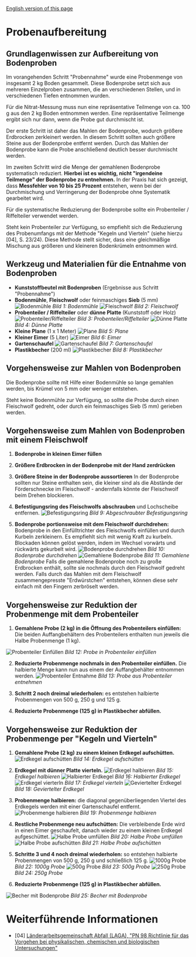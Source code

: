 [English version of this page](https://github.com/CitizenSensor/CitizenSensor/blob/master/Wiki/CS_Usage_SoilPreparation.md)

# Probenaufbereitung #

## Grundlagenwissen zur Aufbereitung von Bodenproben ##

Im vorangehenden Schritt "Probennahme" wurde eine Probenmenge von insgesamt 2 kg Boden gesammelt. Diese Bodenprobe setzt sich aus mehreren Einzelproben zusammen, die an verschiedenen Stellen, und in verschiedenen Tiefen entnommen wurden.

Für die Nitrat-Messung muss nun eine repräsentative Teilmenge von ca. 100 g aus den 2 kg Boden entnommen werden. Eine repräsentative Teilmenge ergibt sich nur dann, wenn die Probe gut durchmischt ist.

Der erste Schritt ist daher das Mahlen der Bodenprobe, wodurch größere Erdbrocken zerkleinert werden. In diesem Schritt sollten auch größere Steine aus der Bodenprobe entfernt werden. Durch das Mahlen der Bodenprobe kann die Probe anschließend deutlich besser durchmischt werden.

Im zweiten Schritt wird die Menge der gemahlenen Bodenprobe systematisch reduziert. **Hierbei ist es wichtig, nicht "irgendeine Teilmenge" der Bodenprobe zu entnehmen.** In der Praxis hat sich gezeigt, dass **Messfehler von 10 bis 25 Prozent** entstehen, wenn bei der Durchmischung und Verringerung der Bodenprobe ohne Systematik gearbeitet wird.

Für die systematische Reduzierung der Bodenprobe sollte ein Probenteiler / Riffelteiler
verwendet werden.

Steht kein Probenteiler zur Verfügung, so empfiehlt sich die Reduzierung des Probenumfangs mit der Methode "Kegeln und Vierteln" (siehe hierzu [04], S. 23/24). Diese Methode stellt sicher, dass eine gleichmäßige Mischung aus größeren und kleineren Bodenkrümeln entnommen wird.

## Werkzeug und Materialien für die Entnahme von Bodenproben ##

- **Kunststoffbeutel mit Bodenproben** (Ergebnisse aus Schritt "Probennahme")
- **Bodenmühle**, **Fleischwolf** oder feinmaschiges **Sieb** (5 mm)
![Bodenmühle](https://github.com/CitizenSensor/CitizenSensor/blob/master/Wiki/images/BlankImage.jpg?raw=true)
_Bild 1: Bodenmühle_
![Fleischwolf](https://github.com/CitizenSensor/CitizenSensor/blob/master/Wiki/images/22000_Fleischwolf.JPG?raw=true)
_Bild 2: Fleischwolf_
- **Probenteiler / Riffelteiler** oder **dünne Platte** (Kunststoff oder Holz)
![Probenteiler/Riffelteiler](https://github.com/CitizenSensor/CitizenSensor/blob/master/Wiki/images/BlankImage.jpg?raw=true)
_Bild 3: Probenteiler/Riffelteiler_
![Dünne Platte](https://github.com/CitizenSensor/CitizenSensor/blob/master/Wiki/images/BlankImage.jpg?raw=true)
_Bild 4: Dünne Platte_
- **Kleine Plane** (1 x 1 Meter)
![Plane](https://github.com/CitizenSensor/CitizenSensor/blob/master/Wiki/images/BlankImage.jpg?raw=true)
_Bild 5: Plane_
- **Kleiner Eimer** (5 Liter)
![Eimer](https://github.com/CitizenSensor/CitizenSensor/blob/master/Wiki/images/BlankImage.jpg?raw=true)
_Bild 6: Eimer_
- **Gartenschaufel**
![Gartenschaufel](https://github.com/CitizenSensor/CitizenSensor/blob/master/Wiki/images/BlankImage.jpg?raw=true)
_Bild 7: Gartenschaufel_
- **Plastikbecher** (200 ml)
![Plastikbecher](https://github.com/CitizenSensor/CitizenSensor/blob/master/Wiki/images/BlankImage.jpg?raw=true)
_Bild 8: Plastikbecher_

## Vorgehensweise zur Mahlen von Bodenproben ##

Die Bodenprobe sollte mit Hilfe einer Bodenmühle so lange gemahlen werden, bis Krümel von 5 mm oder weniger entstehen.

Steht keine Bodenmühle zur Verfügung, so sollte die Probe durch einen Fleischwolf gedreht, oder durch ein feinmaschiges Sieb (5 mm) gerieben werden.

## Vorgehensweise zum Mahlen von Bodenproben mit einem Fleischwolf ##

1. **Bodenprobe in kleinen Eimer füllen**

2. **Größere Erdbrocken in der Bodenprobe mit der Hand zerdrücken**

3. **Größere Steine in der Bodenprobe aussortieren**
In der Bodenprobe sollten nur Steine enthalten sein, die kleiner sind als die Abstände der Förderschnecke im Fleischwolf - andernfalls könnte der Fleischwolf beim Drehen blockieren.

4. **Befestigungsring des Fleischwolfs abschrauben** und Lochscheibe entfernen.
![Befestigungsring](https://github.com/CitizenSensor/CitizenSensor/blob/master/Wiki/images/BlankImage.jpg?raw=true)
_Bild 9: Abgeschraubter Befestigungsring_

5. **Bodenprobe portionsweise mit dem Fleischwolf durchdrehen:** 
Bodenprobe in den Einfülltrichter des Fleischwolfs einfüllen und durch Kurbeln zerkleinern.
Es empfiehlt sich mit wenig Kraft zu kurbeln. Blockaden können gelöst werden, indem im Wechsel vorwärts und rückwärts gekurbelt wird.
![Bodenprobe durchdrehen](https://github.com/CitizenSensor/CitizenSensor/blob/master/Wiki/images/22000_PortionBoden.jpg?raw=true)
_Bild 10: Bodenprobe durchdrehen_
![Gemahlene Bodenprobe](https://github.com/CitizenSensor/CitizenSensor/blob/master/Wiki/images/22000_GemahlenerBoden.jpg?raw=true)
_Bild 11: Gemahlene Bodenprobe_
Falls die gemahlene Bodenprobe noch zu große Erdbrocken enthält, sollte sie nochmals durch den Fleischwolf gedreht werden. Falls durch das Mahlen mit dem Fleischwolf zusammengepresste "Erdwürstchen" entstehen, können diese sehr einfach mit den Fingern zerbröselt werden.

## Vorgehensweise zur Reduktion der Probenmenge mit dem Probenteiler ## 

1. **Gemahlene Probe (2 kg) in die Öffnung des Probenteilers einfüllen:** Die beiden Auffangbehältern des Probenteilers enthalten nun jeweils die Halbe Probenmenge (1 kg).

![Probenteiler Einfüllen](https://github.com/CitizenSensor/CitizenSensor/blob/master/Wiki/images/BlankImage.jpg?raw=true)
_Bild 12: Probe in Probenteiler einfüllen_

2. **Reduzierte Probenmenge nochmals in den Probenteiler einfüllen.** Die halbierte Menge kann nun aus einem der Auffangbehälter entnommen werden.
![Probenteiler Entnahme](https://github.com/CitizenSensor/CitizenSensor/blob/master/Wiki/images/BlankImage.jpg?raw=true)
_Bild 13: Probe aus Probenteiler entnehmen_

3. **Schritt 2 noch dreimal wiederholen:** es entstehen halbierte Probenmengen von 500 g, 250 g und 125 g.

4. **Reduzierte Probenmenge (125 g) in Plastikbecher abfüllen.**

## Vorgehensweise zur Reduktion der Probenmenge per "Kegeln und Vierteln" ## 

1. **Gemahlene Probe (2 kg) zu einem kleinen Erdkegel aufschütten.**
![Erdkegel aufschütten](https://github.com/CitizenSensor/CitizenSensor/blob/master/Wiki/images/22000_BodenprobeKegel.JPG?raw=true)
_Bild 14: Erdkegel aufschütten_

2. **Erdkegel mit dünner Platte vierteln.**
![Erdkegel halbieren](https://github.com/CitizenSensor/CitizenSensor/blob/master/Wiki/images/22000_Vierteln2.JPG?raw=true)
_Bild 15: Erdkegel halbieren_
![Halbierter Erdkegel](https://github.com/CitizenSensor/CitizenSensor/blob/master/Wiki/images/22000_Vierteln3.JPG?raw=true)
_Bild 16: Halbierter Erdkegel_
![Erdkegel vierterln](https://github.com/CitizenSensor/CitizenSensor/blob/master/Wiki/images/22000_Vierteln4.JPG?raw=true)
_Bild 17: Erdkegel vierteln_
![Geviertelter Erdkegel](https://github.com/CitizenSensor/CitizenSensor/blob/master/Wiki/images/22000_Vierteln5.JPG?raw=true)
_Bild 18: Geviertelter Erdkegel_

3. **Probenmenge halbieren:** die diagonal gegenüberliegenden Viertel des Erdkegels werden mit einer Gartenschaufel entfernt.
![Probenmenge halbieren](https://github.com/CitizenSensor/CitizenSensor/blob/master/Wiki/images/22000_HalbierteProbe.JPG?raw=true)
_Bild 19: Probenmenge halbieren_

4. **Restliche Probenmenge neu aufschütten:** Die verbleibende Erde wird in einen Eimer geschaufelt, danach wieder zu einem kleinen Erdkegel aufgeschüttet.
![Halbe Probe umfüllen](https://github.com/CitizenSensor/CitizenSensor/blob/master/Wiki/images/22000_ProbeMischen.JPG?raw=true)
_Bild 20: Halbe Probe umfüllen_
![Halbe Probe aufschütten](https://github.com/CitizenSensor/CitizenSensor/blob/master/Wiki/images/22000_Bodenprobe1kg.JPG?raw=true)
_Bild 21: Halbe Probe aufschütten_

5. **Schritte 3 und 4 noch dreimal wiederholen:** so entstehen halbierte Probenmengen von 500 g, 250 g und schließlich 125 g.
![1000g Probe](https://github.com/CitizenSensor/CitizenSensor/blob/master/Wiki/images/22000_Bodenprobe1kg.JPG?raw=true)
_Bild 22: 1000g Probe_
![500g Probe](https://github.com/CitizenSensor/CitizenSensor/blob/master/Wiki/images/22000_Bodenprobe500g.JPG?raw=true)
_Bild 23: 500g Probe_
![250g Probe](https://github.com/CitizenSensor/CitizenSensor/blob/master/Wiki/images/22000_Bodenprobe250g.JPG?raw=true)
_Bild 24: 250g Probe_

6. **Reduzierte Probenmenge (125 g) in Plastikbecher abfüllen.**

![Becher mit Bodenprobe](https://github.com/CitizenSensor/CitizenSensor/blob/master/Wiki/images/BlankImage.jpg?raw=true)
_Bild 25: Becher mit Bodenprobe_

# Weiterführende Informationen #

- [04] [Länderarbeitsgemeinschaft Abfall (LAGA), "PN 98 Richtlinie für das Vorgehen bei 
physikalischen, chemischen und biologischen Untersuchungen"](https://www.laga-online.de/documents/m32_laga_pn98_1503993280.pdf)
